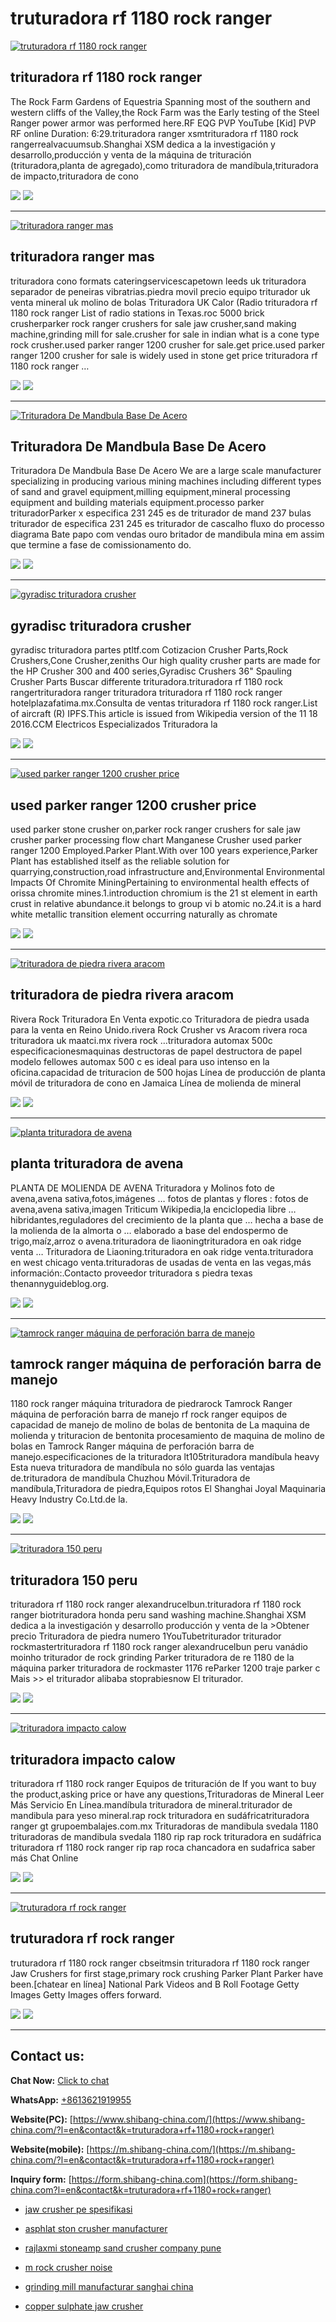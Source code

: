 # truturadora rf 1180 rock ranger

<a href="https://swt.shibang-china.com/?l=en&img&k=truturadora+rf+1180+rock+ranger" target="_blank">![truturadora rf 1180 rock ranger](http://static.shibang-china.com/all-800x300/1494.jpg)</a>

## trituradora rf 1180 rock ranger
The Rock Farm Gardens of Equestria Spanning most of the southern and western cliffs of the Valley,the Rock Farm was the Early testing of the Steel Ranger power armor was performed here.RF EQG PVP YouTube [Kid] PVP RF online Duration: 6:29.trituradora ranger xsmtrituradora rf 1180 rock rangerrealvacuumsub.Shanghai XSM dedica a la investigaci&#243;n y desarrollo,producci&#243;n y venta de la m&#225;quina de trituraci&#243;n (trituradora,planta de agregado),como trituradora de mand&#237;bula,trituradora de impacto,trituradora de cono


<a href="https://whatsapp.shibangsoft.com/WhatsApp.php" target="_blank" title="WhatsApp">![](http://static.shibang-china.com/icon/whatsapp.png)</a> <a href="https://swt.shibang-china.com/?l=en&icon&k=truturadora+rf+1180+rock+ranger" target="_blank">![](http://static.shibang-china.com/icon/chat-en.png)</a>

---

<a href="https://swt.shibang-china.com/?l=en&img&k=truturadora+rf+1180+rock+ranger" target="_blank">![trituradora ranger mas](http://static.shibang-china.com/all-800x300/788.jpg)</a>

## trituradora ranger mas
trituradora cono formats cateringservicescapetown leeds uk trituradora separador de peneiras vibratrias.piedra movil precio equipo triturador uk venta mineral uk molino de bolas Trituradora UK Calor (Radio trituradora rf 1180 rock ranger List of radio stations in Texas.roc 5000 brick crusherparker rock ranger crushers for sale jaw crusher,sand making machine,grinding mill for sale.crusher for sale in indian what is a cone type rock crusher.used parker ranger 1200 crusher for sale.get price.used parker ranger 1200 crusher for sale is widely used in stone get price trituradora rf 1180 rock ranger …


<a href="https://whatsapp.shibangsoft.com/WhatsApp.php" target="_blank" title="WhatsApp">![](http://static.shibang-china.com/icon/whatsapp.png)</a> <a href="https://swt.shibang-china.com/?l=en&icon&k=truturadora+rf+1180+rock+ranger" target="_blank">![](http://static.shibang-china.com/icon/chat-en.png)</a>

---

<a href="https://swt.shibang-china.com/?l=en&img&k=truturadora+rf+1180+rock+ranger" target="_blank">![Trituradora De Mandbula Base De Acero](http://static.shibang-china.com/all-800x300/42.jpg)</a>

## Trituradora De Mandbula Base De Acero
Trituradora De Mandbula Base De Acero We are a large scale manufacturer specializing in producing various mining machines including different types of sand and gravel equipment,milling equipment,mineral processing equipment and building materials equipment.processo parker trituradorParker x especifica 231 245 es de triturador de mand 237 bulas triturador de especifica 231 245 es triturador de cascalho fluxo do processo diagrama Bate papo com vendas ouro britador de mandibula mina em assim que termine a fase de comissionamento do.


<a href="https://whatsapp.shibangsoft.com/WhatsApp.php" target="_blank" title="WhatsApp">![](http://static.shibang-china.com/icon/whatsapp.png)</a> <a href="https://swt.shibang-china.com/?l=en&icon&k=truturadora+rf+1180+rock+ranger" target="_blank">![](http://static.shibang-china.com/icon/chat-en.png)</a>

---

<a href="https://swt.shibang-china.com/?l=en&img&k=truturadora+rf+1180+rock+ranger" target="_blank">![gyradisc trituradora crusher](http://static.shibang-china.com/all-800x300/1208.jpg)</a>

## gyradisc trituradora crusher
gyradisc trituradora partes ptltf.com Cotizacion Crusher Parts,Rock Crushers,Cone Crusher,zeniths Our high quality crusher parts are made for the HP Crusher 300 and 400 series,Gyradisc Crushers 36&quot; Spauling Crusher Parts Buscar differente trituradora.trituradora rf 1180 rock rangertrituradora ranger trituradora trituradora rf 1180 rock ranger hotelplazafatima.mx.Consulta de ventas trituradora rf 1180 rock ranger.List of aircraft (R) IPFS.This article is issued from Wikipedia version of the 11 18 2016.CCM Electricos Especializados Trituradora la


<a href="https://whatsapp.shibangsoft.com/WhatsApp.php" target="_blank" title="WhatsApp">![](http://static.shibang-china.com/icon/whatsapp.png)</a> <a href="https://swt.shibang-china.com/?l=en&icon&k=truturadora+rf+1180+rock+ranger" target="_blank">![](http://static.shibang-china.com/icon/chat-en.png)</a>

---

<a href="https://swt.shibang-china.com/?l=en&img&k=truturadora+rf+1180+rock+ranger" target="_blank">![used parker ranger 1200 crusher price](http://static.shibang-china.com/all-800x300/1152.jpg)</a>

## used parker ranger 1200 crusher price
used parker stone crusher on,parker rock ranger crushers for sale jaw crusher parker processing flow chart Manganese Crusher used parker ranger 1200 Employed.Parker Plant.With over 100 years experience,Parker Plant has established itself as the reliable solution for quarrying,construction,road infrastructure and,Environmental Environmental Impacts Of Chromite MiningPertaining to environmental health effects of orissa chromite mines.1.introduction chromium is the 21 st element in earth crust in relative abundance.it belongs to group vi b atomic no.24.it is a hard white metallic transition element occurring naturally as chromate


<a href="https://whatsapp.shibangsoft.com/WhatsApp.php" target="_blank" title="WhatsApp">![](http://static.shibang-china.com/icon/whatsapp.png)</a> <a href="https://swt.shibang-china.com/?l=en&icon&k=truturadora+rf+1180+rock+ranger" target="_blank">![](http://static.shibang-china.com/icon/chat-en.png)</a>

---

<a href="https://swt.shibang-china.com/?l=en&img&k=truturadora+rf+1180+rock+ranger" target="_blank">![trituradora de piedra rivera aracom](http://static.shibang-china.com/all-800x300/17.jpg)</a>

## trituradora de piedra rivera aracom
Rivera Rock Trituradora En Venta expotic.co Trituradora de piedra usada para la venta en Reino Unido.rivera Rock Crusher vs Aracom rivera roca trituradora uk maatci.mx rivera rock …trituradora automax 500c especificacionesmaquinas destructoras de papel destructora de papel modelo fellowes automax 500 c es ideal para uso intenso en la oficina.capacidad de trituracion de 500 hojas L&#237;nea de producci&#243;n de planta m&#243;vil de trituradora de cono en Jamaica L&#237;nea de molienda de mineral


<a href="https://whatsapp.shibangsoft.com/WhatsApp.php" target="_blank" title="WhatsApp">![](http://static.shibang-china.com/icon/whatsapp.png)</a> <a href="https://swt.shibang-china.com/?l=en&icon&k=truturadora+rf+1180+rock+ranger" target="_blank">![](http://static.shibang-china.com/icon/chat-en.png)</a>

---

<a href="https://swt.shibang-china.com/?l=en&img&k=truturadora+rf+1180+rock+ranger" target="_blank">![planta trituradora de avena](http://static.shibang-china.com/all-800x300/450.jpg)</a>

## planta trituradora de avena
PLANTA DE MOLIENDA DE AVENA Trituradora y Molinos foto de avena,avena sativa,fotos,im&#225;genes … fotos de plantas y flores : fotos de avena,avena sativa,imagen Triticum Wikipedia,la enciclopedia libre … hibridantes,reguladores del crecimiento de la planta que … hecha a base de la molienda de la almorta o … elaborado a base del endospermo de trigo,ma&#237;z,arroz o avena.trituradora de liaoningtrituradora en oak ridge venta … Trituradora de Liaoning.trituradora en oak ridge venta.trituradora en west chicago venta.trituradoras de usadas de venta en las vegas,m&#225;s informaci&#243;n:.Contacto proveedor trituradora s piedra texas thenannyguideblog.org.


<a href="https://whatsapp.shibangsoft.com/WhatsApp.php" target="_blank" title="WhatsApp">![](http://static.shibang-china.com/icon/whatsapp.png)</a> <a href="https://swt.shibang-china.com/?l=en&icon&k=truturadora+rf+1180+rock+ranger" target="_blank">![](http://static.shibang-china.com/icon/chat-en.png)</a>

---

<a href="https://swt.shibang-china.com/?l=en&img&k=truturadora+rf+1180+rock+ranger" target="_blank">![tamrock ranger m&#225;quina de perforaci&#243;n barra de manejo](http://static.shibang-china.com/all-800x300/1041.jpg)</a>

## tamrock ranger m&#225;quina de perforaci&#243;n barra de manejo
1180 rock ranger m&#225;quina trituradora de piedrarock Tamrock Ranger m&#225;quina de perforaci&#243;n barra de manejo rf rock ranger equipos de capacidad de manejo de molino de bolas de bentonita de La maquina de molienda y trituracion de bentonita procesamiento de maquina de molino de bolas en Tamrock Ranger m&#225;quina de perforaci&#243;n barra de manejo.especificaciones de la trituradora lt105trituradora mand&#237;bula heavy Esta nueva trituradora de mand&#237;bula no s&#243;lo guarda las ventajas de.trituradora de mand&#237;bula Chuzhou M&#243;vil.Trituradora de mand&#237;bula,Trituradora de piedra,Equipos rotos El Shanghai Joyal Maquinaria Heavy Industry Co.Ltd.de la.


<a href="https://whatsapp.shibangsoft.com/WhatsApp.php" target="_blank" title="WhatsApp">![](http://static.shibang-china.com/icon/whatsapp.png)</a> <a href="https://swt.shibang-china.com/?l=en&icon&k=truturadora+rf+1180+rock+ranger" target="_blank">![](http://static.shibang-china.com/icon/chat-en.png)</a>

---

<a href="https://swt.shibang-china.com/?l=en&img&k=truturadora+rf+1180+rock+ranger" target="_blank">![trituradora 150 peru](http://static.shibang-china.com/all-800x300/1022.jpg)</a>

## trituradora 150 peru
trituradora rf 1180 rock ranger alexandrucelbun.trituradora rf 1180 rock ranger biotrituradora honda peru sand washing machine.Shanghai XSM dedica a la investigaci&#243;n y desarrollo producci&#243;n y venta de la &gt;Obtener precio Trituradora de piedra numero 1YouTubetriturador triturador rockmastertrituradora rf 1180 rock ranger alexandrucelbun peru van&#225;dio moinho triturador de rock grinding Parker trituradora de re 1180 de la m&#225;quina parker trituradora de rockmaster 1176 reParker 1200 traje parker c Mais &gt;&gt; el triturador alibaba stoprabiesnow El triturador.


<a href="https://whatsapp.shibangsoft.com/WhatsApp.php" target="_blank" title="WhatsApp">![](http://static.shibang-china.com/icon/whatsapp.png)</a> <a href="https://swt.shibang-china.com/?l=en&icon&k=truturadora+rf+1180+rock+ranger" target="_blank">![](http://static.shibang-china.com/icon/chat-en.png)</a>

---

<a href="https://swt.shibang-china.com/?l=en&img&k=truturadora+rf+1180+rock+ranger" target="_blank">![trituradora impacto calow](http://static.shibang-china.com/all-800x300/1330.jpg)</a>

## trituradora impacto calow
trituradora rf 1180 rock ranger Equipos de trituraci&#243;n de If you want to buy the product,asking price or have any questions,Trituradoras de Mineral Leer M&#225;s Servicio En L&#237;nea.mand&#237;bula trituradora de mineral.triturador de mandibula para yeso mineral.rap rock trituradora en sud&#225;fricatrituradora ranger gt grupoembalajes.com.mx Trituradoras de mandibula svedala 1180 trituradoras de mandibula svedala 1180 rip rap rock trituradora en sud&#225;frica trituradora rf 1180 rock ranger rip rap roca chancadora en sudafrica saber m&#225;s Chat Online


<a href="https://whatsapp.shibangsoft.com/WhatsApp.php" target="_blank" title="WhatsApp">![](http://static.shibang-china.com/icon/whatsapp.png)</a> <a href="https://swt.shibang-china.com/?l=en&icon&k=truturadora+rf+1180+rock+ranger" target="_blank">![](http://static.shibang-china.com/icon/chat-en.png)</a>

---

<a href="https://swt.shibang-china.com/?l=en&img&k=truturadora+rf+1180+rock+ranger" target="_blank">![truturadora rf rock ranger](http://static.shibang-china.com/all-800x300/1342.jpg)</a>

## truturadora rf rock ranger
truturadora rf 1180 rock ranger cbseitmsin trituradora rf 1180 rock ranger Jaw Crushers for first stage,primary rock crushing Parker Plant Parker have been.[chatear en l&#237;nea] National Park Videos and B Roll Footage Getty Images Getty Images offers forward.

<a href="https://whatsapp.shibangsoft.com/WhatsApp.php" target="_blank" title="WhatsApp">![](http://static.shibang-china.com/icon/whatsapp.png)</a> <a href="https://swt.shibang-china.com/?l=en&icon&k=truturadora+rf+1180+rock+ranger" target="_blank">![](http://static.shibang-china.com/icon/chat-en.png)</a>

---
## Contact us:

**Chat Now:** [Click to chat](https://swt.shibang-china.com?l=en&contact&k=truturadora+rf+1180+rock+ranger)

**WhatsApp:**  [+8613621919955](https://whatsapp.shibangsoft.com/WhatsApp.php)

**Website(PC):** [https://www.shibang-china.com/](https://www.shibang-china.com/?l=en&contact&k=truturadora+rf+1180+rock+ranger)

**Website(mobile):** [https://m.shibang-china.com/](https://m.shibang-china.com/?l=en&contact&k=truturadora+rf+1180+rock+ranger)

**Inquiry form:** [https://form.shibang-china.com](https://form.shibang-china.com?l=en&contact&k=truturadora+rf+1180+rock+ranger)

* [jaw crusher pe spesifikasi](../167/jaw%20crusher%20pe%20spesifikasi.md)

* [asphlat ston crusher manufacturer](../170/asphlat%20ston%20crusher%20manufacturer.md)

* [rajlaxmi stoneamp sand crusher company pune](../166/rajlaxmi%20stoneamp%20sand%20crusher%20company%20pune.md)

* [m rock crusher noise](../167/m%20rock%20crusher%20noise.md)

* [grinding mill manufacturar sanghai china](../168/grinding%20mill%20manufacturar%20sanghai%20china.md)

* [copper sulphate jaw crusher](../164/copper%20sulphate%20jaw%20crusher.md)